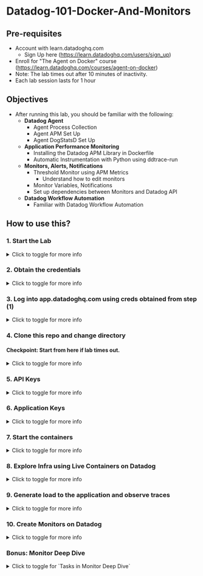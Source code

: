 # Datadog-101-Docker-And-Monitors

## Pre-requisites 
- Account with learn.datadoghq.com
  - Sign Up here (https://learn.datadoghq.com/users/sign_up)
- Enroll for "The Agent on Docker" course (https://learn.datadoghq.com/courses/agent-on-docker)
- Note: The lab times out after 10 minutes of inactivity.
- Each lab session lasts for 1 hour

## Objectives
- After running this lab, you should be familiar with the following:
  - **Datadog Agent**
    - Agent Process Collection
    - Agent APM Set Up
    - Agent DogStatsD Set Up
  - **Application Performance Monitoring**
    - Installing the Datadog APM Library in Dockerfile
    - Automatic Instrumentation with Python using ddtrace-run
  - **Monitors, Alerts, Notifications**
    - Threshold Monitor using APM Metrics
      - Understand how to edit monitors
    - Monitor Variables, Notifications  
    - Set up dependencies between Monitors and Datadog API
  - **Datadog Workflow Automation**
    - Familiar with Datadog Workflow Automation  

## How to use this?
### 1. Start the Lab
<details>
<summary>Click to toggle for more info</summary>
  
![image](https://github.com/jon94/Datadog-SG-Labs/assets/40360784/81283ffc-d20a-4dec-95db-10821b008675)

</details>

### 2. Obtain the credentials
<details>
<summary>Click to toggle for more info</summary>
  
![image](https://github.com/jon94/Datadog-SG-Labs/assets/40360784/d2f176d0-8f85-409b-9e77-70d09781ad35)

</details>

### 3. Log into app.datadoghq.com using creds obtained from step (1)
<details>
<summary>Click to toggle for more info</summary>
  
<img width="1501" alt="image" src="https://github.com/jon94/Datadog-SG-Labs/assets/40360784/7518ae2b-18c0-40dc-a535-0dbe3a7c19fd">
- If you are having issue logging in, please click on "Help" and navigate to "My training credentials don't work".

![image](https://github.com/jon94/Datadog-SG-Labs/assets/40360784/b11651c4-aec4-4cd4-9672-8d3e99cb8e2c)

</details>

### 4. Clone this repo and change directory
#### Checkpoint: Start from here if lab times out.
<details>
<summary>Click to toggle for more info</summary>

```
cd

git clone https://github.com/jon94/Datadog-SG-Labs.git

cd Datadog-SG-Labs/datadog-101-docker-and-monitors
```
![image](https://github.com/jon94/Datadog-SG-Labs/assets/40360784/fdbf45c0-e269-4440-b323-ea2b17e0c3e4)

</details>

### 5. API Keys
<details>
<summary>Click to toggle for more info</summary>
- Make sure you are in the correct directory >> root@agent-docker-lab-host:~/Datadog-SG-Labs/datadog-101-docker-and-monitors
  

**Replace "your_actual_api_key" with your actual API key in docker-compose.yaml**

```
api_key="your_actual_api_key"
```
```
find . -type f -exec sed -i 's/YOUR_API_KEY/'"$api_key"'/g' {} +
```

</details>

### 6. Application Keys
<details>
<summary>Click to toggle for more info</summary>
- Grant the correct scope to the application key. (monitors_read, monitors_write, monitors_downtime)

<img width="537" alt="image" src="https://github.com/jon94/Datadog-SG-Labs/assets/40360784/d33e17ed-dd5f-4e17-be53-33a5736d27b8">

- Make sure you are in the correct directory >> root@agent-docker-lab-host:~/Datadog-SG-Labs/datadog-101-docker-and-monitors

**Replace "your_actual_app_key" with your actual APP key in files**

```
app_key="your_actual_app_key"
```
```
find . -type f -exec sed -i 's/YOUR_APP_KEY/'"$app_key"'/g' {} +
```

</details>

### 7. Start the containers
<details>
<summary>Click to toggle for more info</summary>

- Make sure you are in the correct directory >> root@agent-docker-lab-host:~/Datadog-SG-Labs/datadog-101-docker-and-monitors
```
docker compose up -d --force-recreate --no-deps --build
```
- Check that the containers are up and running
```
docker ps -a
```
![image](https://github.com/jon94/Datadog-SG-Labs/assets/40360784/54d1442f-e9a6-4521-8161-fcdbcd9b6a97)

</details>

### 8. Explore Infra using Live Containers on Datadog
<details>
<summary>Click to toggle for more info</summary>
  
- [Live Containers](https://app.datadoghq.com/containers?query=short_image%3A%28agent%20OR%20datadog-101-docker-web%29&overview-na-groups=false&selectedTopGraph=timeseries)
<img width="1346" alt="image" src="https://github.com/jon94/Datadog-SG-Labs/assets/40360784/f03a67e4-a479-489e-8a72-eefcd3db0617">
<img width="1040" alt="image" src="https://github.com/jon94/Datadog-SG-Labs/assets/40360784/48cd289a-74e6-45c3-9f27-f9c0ddf9d8d9">

</details>

### 9. Generate load to the application and observe traces
<details>
<summary>Click to toggle for more info</summary>
  
- Make sure you are in the correct directory >> root@agent-docker-lab-host:~/Datadog-SG-Labs/datadog-101-docker-and-monitors

- There are 2 endpoints.
  - HelloWorld >> localhost:5000/hello
  - Simulate Error >> localhost:5000/simulate_error
```
chmod +x run_script.sh 

./run_script.sh
```
</details>

### 10. Create Monitors on Datadog
<details>
<summary>Click to toggle for more info</summary>

```
chmod +x create_monitor.sh
./create_monitor.sh
```
![image](https://github.com/jon94/Datadog-SG-Labs/assets/40360784/4fa64f28-0c21-4578-9029-94abc45157f2)

**Task 1: Edit the created monitor to shorten the evaluation time**
<details>
<summary>Click to toggle for more info</summary>
  
![image](https://github.com/jon94/Datadog-SG-Labs/assets/40360784/ae03c3f0-265f-478b-b683-18f05c4769eb)

</details>

**Task 2: Based on the threshold monitor, create a similar one for simulate_error service**
<details>
<summary>Click to toggle for more info</summary>
  
- 2 methods
  - From Service Catalogue
    <img width="1329" alt="image" src="https://github.com/jon94/Datadog-SG-Labs/assets/40360784/511c7a9a-5145-443a-af4e-278a12d4db10">
  - From Monitors
    <img width="1352" alt="image" src="https://github.com/jon94/Datadog-SG-Labs/assets/40360784/7f718644-bfc8-4683-93fb-2819bc36860a">
    <img width="1351" alt="image" src="https://github.com/jon94/Datadog-SG-Labs/assets/40360784/680d4621-a854-4fbd-8f2d-70a251cd52ba">
    
</details>

**Task 3: Instead of creating a monitor based on metrics, create a monitor using APM Trace Analytics. This monitor should monitor service:flask-dd-lab in env:dd-sg-lab. Trigger an Alert when the count of error spans is > 20.**

[Hint](https://app.datadoghq.com/monitors/manage?order=desc) You should see 2 monitors created. Refer to one of them as an example.

<details>
<summary>Click to toggle for more info</summary>
  
<img width="1332" alt="image" src="https://github.com/jon94/Datadog-SG-Labs/assets/40360784/a910810c-df73-47b5-9ba8-5171bbfeb988">
    
</details>

</details>

### Bonus: Monitor Deep Dive

<details>
<summary>Click to toggle for `Tasks in Monitor Deep Dive`</summary>

**Task 1: How do you alert different members based on the status of the monitor?**

<details>
<summary>Click to toggle for `Task 1`</summary>

[Hint] (https://docs.datadoghq.com/monitors/notify/variables/?tab=is_alert#conditional-variables)
  
   ```
  {{#is_alert}}
  high error rate on {{service.name}} on {{env.name}} @<email>
  {{/is_alert}} 
  
  {{#is_alert_recovery}}
  recovered. @<email>
  {{/is_alert_recovery}}
  ```

</details>

**Task 2: Your team wants better control of alerts, since simulate_error is invoked by flask-dd-labs, how can you create dependencies between the monitors such that when flask-dd-labs has an alert, simulate_errors service monitor will not be called?**

<details>
<summary>Click to toggle for `Task 2`</summary>

[Hint] (https://docs.datadoghq.com/monitors/guide/create-monitor-dependencies/)
- Follow along the idea in the document above. The endpoints in the documents are outdated. But you can use docs on [API Reference] (https://docs.datadoghq.com/api/latest/#api-reference)
  
  ```
  {{#is_alert}} 
  high error rate on {{service.name}} on {{env.name}}. Proceeding to mute downstream service (simulate_error) @webhook-mute-simulateerror
  {{/is_alert}}

  {{#is_alert_recovery}} 
  alert recovered. Proceeding to unmute downstream service (simulate_error) @webhook-unmute-simulateerror
  {{/is_alert_recovery}}
  ```

**Configure Webhook Integration**

```
To mute monitor: https://api.datadoghq.com/api/v1/monitor/<monitorid>/mute?api_key=&application_key=
To unmute monitor: https://api.datadoghq.com/api/v1/monitor/<monitorid>/unmute?api_key=&application_key=
```

[Grant the correct application key scope] (https://docs.datadoghq.com/account_management/api-app-keys/#scope-application-keys)
<img width="996" alt="image" src="https://github.com/jon94/Datadog-SG-Labs/assets/40360784/219b7a1e-67c8-455c-8912-7ec90a9b35fc">

<img width="994" alt="image" src="https://github.com/jon94/Datadog-SG-Labs/assets/40360784/ca7c2cd7-fc3d-4e4e-bcbf-a31b9d19fd1f">

<img width="998" alt="image" src="https://github.com/jon94/Datadog-SG-Labs/assets/40360784/48c0a1ff-2e1a-4412-85a5-210b5a3e26b1">

</details>

**Task 3: You learnt how to mute individual monitors, what if the downstream service has many monitors? How can you mute all monitors belonging to service:simulate_error?**

<details>
<summary>Click to toggle for `Task 3`</summary>

[Hint 1] (https://docs.datadoghq.com/monitors/downtimes/) and [Hint 2] (https://docs.datadoghq.com/service_management/workflows/)

- In order to use the api, you have to give the correct scope on your application key (monitor_downtime).
- Webhook integrations are for basic API calls, but what if you need to draw values from different endpoints? For more complicated scenarios like this, Datadog Workflow Automation is an excellent solution. 

<img width="984" alt="image" src="https://github.com/jon94/Datadog-SG-Labs/assets/40360784/d6f827c0-84c3-4399-ab05-bf2e1510ede8">

```
{{#is_alert}} 
high error rate on {{service.name}} on {{env.name}}. Proceeding to mute all alerts related to service:simulate_error @workflow-mute-all-simulate_error 
{{/is_alert}}

{{#is_alert_recovery}} 
alert recovered. Proceeding to unmute all alerts related to service:simulate_error @workflow-unmute-all-simulate_error 
{{/is_alert_recovery}}
```

## Mute all monitor based on monitor tags

<img width="1351" alt="image" src="https://github.com/jon94/Datadog-SG-Labs/assets/40360784/65951496-2e04-4374-bb7f-ac07a57e40ab">

## Unmute all monitor based on monitor tags

<img width="1349" alt="image" src="https://github.com/jon94/Datadog-SG-Labs/assets/40360784/a4215988-1ed1-4671-ab85-7949ccda6875">

### Get Active Downtime

- This displays all active downtime at the time of API call

```
https://api.datadoghq.com/api/v2/downtime?api_key=&application_key=&current_only=true
```
### Extract downtime id if env and service matches

- targetTags are defined in the JS code. This will extract the downtime id required for the cancel downtime API later.

```
var jsonData = $.Steps.Get_Active_Downtime.body;

var targetTags = ["env:dd-sg-lab", "service:simulate_error"];
var extractedIds = [];

// Check if jsonData and jsonData.data are defined
if (jsonData && jsonData.data && Array.isArray(jsonData.data)) {
  // Iterate through the data array
  for (var i = 0; i < jsonData.data.length; i++) {
    var entry = jsonData.data[i];

    // Check if entry, attributes, and monitor_tags exist
    if (
      entry &&
      entry.attributes &&
      entry.attributes.monitor_identifier &&
      entry.attributes.monitor_identifier.monitor_tags
    ) {
      // Check if monitor_tags array includes all targetTags
      var hasAllTags = targetTags.every(function(tag) {
        return entry.attributes.monitor_identifier.monitor_tags.includes(tag);
      });

      // If all targetTags are present, push the id to the extractedIds array
      if (hasAllTags) {
        extractedIds.push(entry.id);
      }
    }
  }
}

// Return the extracted IDs
return {
  extractedIds: Array.isArray(extractedIds) ? extractedIds : [extractedIds]
}
```
### Cancel Downtime API

- Downtime ID is obtained from earlier step and the Cancel Downtime API is called.

```
DELETE https://api.datadoghq.com/api/v2/downtime/{{ Steps.extract_id_if_env_and_service_match.data.extractedIds.[0] }}?api_key=&application_key=
```

</details>
